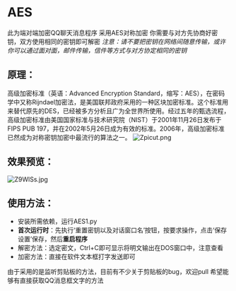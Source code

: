 # AES
此为端对端加密QQ聊天消息程序
采用AES对称加密
你需要与对方先协商好密钥，双方使用相同的密钥即可解密
*注意：请不要把密钥在网络间随意传输，或许你可以通过面对面，邮件传输，信件等方式与对方协定相同的密钥*




原理：
--


高级加密标准（英语：Advanced Encryption Standard，缩写：AES），在密码学中又称Rijndael加密法，是美国联邦政府采用的一种区块加密标准。这个标准用来替代原先的DES，已经被多方分析且广为全世界所使用。经过五年的甄选流程，高级加密标准由美国国家标准与技术研究院（NIST）于2001年11月26日发布于FIPS PUB 197，并在2002年5月26日成为有效的标准。2006年，高级加密标准已然成为对称密钥加密中最流行的算法之一。
![Zpicut.png](https://s2.ax1x.com/2019/06/22/Zpicut.png)

效果预览：
--
![Z9WlSs.jpg](https://s2.ax1x.com/2019/06/22/Z9WlSs.jpg)

使用方法：
-----
 - 安装所需依赖，运行AES1.py
 - **首次运行时**：先执行‘重置密钥以及对话窗口名’按钮，按要求操作，点击‘保存设置’保存，然后**重启程序**   
 - 解密方法：选定密文，Ctrl+C即可显示将明文输出在DOS窗口中，注意查看 
 - 加密方法：直接在软件文本框打字发送即可
 
由于采用的是监听剪贴板的方法，目前有不少关于剪贴板的bug，欢迎pull
希望能够有直接获取QQ消息框文字的方法


